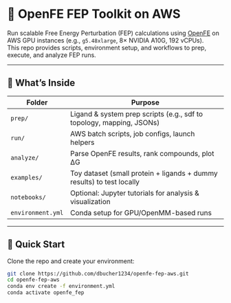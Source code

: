 # 🔬 OpenFE FEP Toolkit on AWS

Run scalable Free Energy Perturbation (FEP) calculations using [OpenFE](https://github.com/OpenFreeEnergy/openfe) on AWS GPU instances (e.g., `g5.48xlarge`, 8× NVIDIA A10G, 192 vCPUs).  
This repo provides scripts, environment setup, and workflows to prep, execute, and analyze FEP runs.

---

## 📁 What’s Inside

| Folder | Purpose |
|--------|---------|
| `prep/` | Ligand & system prep scripts (e.g., sdf to topology, mapping, JSONs) |
| `run/`  | AWS batch scripts, job configs, launch helpers |
| `analyze/` | Parse OpenFE results, rank compounds, plot ΔG |
| `examples/` | Toy dataset (small protein + ligands + dummy results) to test locally |
| `notebooks/` | Optional: Jupyter tutorials for analysis & visualization |
| `environment.yml` | Conda setup for GPU/OpenMM-based runs |

---

## 🚀 Quick Start

Clone the repo and create your environment:

```bash
git clone https://github.com/dbucher1234/openfe-fep-aws.git
cd openfe-fep-aws
conda env create -f environment.yml
conda activate openfe_fep

